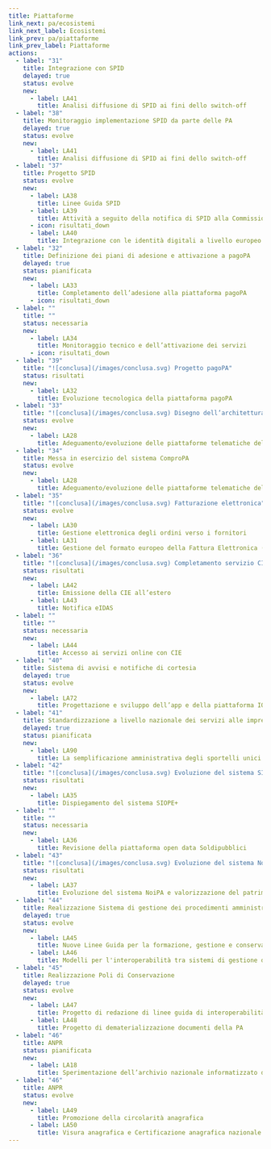 ```yaml
---
title: Piattaforme
link_next: pa/ecosistemi
link_next_label: Ecosistemi
link_prev: pa/piattaforme
link_prev_label: Piattaforme
actions:
  - label: "31"
    title: Integrazione con SPID
    delayed: true
    status: evolve
    new:
      - label: LA41
        title: Analisi diffusione di SPID ai fini dello switch-off
  - label: "38"
    title: Monitoraggio implementazione SPID da parte delle PA
    delayed: true
    status: evolve
    new:
      - label: LA41
        title: Analisi diffusione di SPID ai fini dello switch-off
  - label: "37"
    title: Progetto SPID
    status: evolve
    new:
      - label: LA38
        title: Linee Guida SPID
      - label: LA39
        title: Attività a seguito della notifica di SPID alla Commissione Europea
      - icon: risultati_down
      - label: LA40
        title: Integrazione con le identità digitali a livello europeo
  - label: "32"
    title: Definizione dei piani di adesione e attivazione a pagoPA
    delayed: true
    status: pianificata
    new:
      - label: LA33
        title: Completamento dell’adesione alla piattaforma pagoPA
      - icon: risultati_down
  - label: ""
    title: ""
    status: necessaria
    new:
      - label: LA34
        title: Monitoraggio tecnico e dell’attivazione dei servizi
      - icon: risultati_down
  - label: "39"
    title: "![conclusa](/images/conclusa.svg) Progetto pagoPA"
    status: risultati
    new:
      - label: LA32
        title: Evoluzione tecnologica della piattaforma pagoPA
  - label: "33"
    title: "![conclusa](/images/conclusa.svg) Disegno dell’architettura del sistema ComproPA"
    status: evolve
    new:
      - label: LA28
        title: Adeguamento/evoluzione delle piattaforme telematiche del public e-procurement
  - label: "34"
    title: Messa in esercizio del sistema ComproPA
    status: evolve
    new:
      - label: LA28
        title: Adeguamento/evoluzione delle piattaforme telematiche del public e-procurement
  - label: "35"
    title: "![conclusa](/images/conclusa.svg) Fatturazione elettronica"
    status: evolve
    new:
      - label: LA30
        title: Gestione elettronica degli ordini verso i fornitori
      - label: LA31
        title: Gestione del formato europeo della Fattura Elettronica (EN)
  - label: "36"
    title: "![conclusa](/images/conclusa.svg) Completamento servizio CIE"
    status: risultati
    new:
      - label: LA42
        title: Emissione della CIE all’estero
      - label: LA43
        title: Notifica eIDAS
  - label: ""
    title: ""
    status: necessaria
    new:
      - label: LA44
        title: Accesso ai servizi online con CIE
  - label: "40"
    title: Sistema di avvisi e notifiche di cortesia
    delayed: true
    status: evolve
    new:
      - label: LA72
        title: Progettazione e sviluppo dell’app e della piattaforma IO
  - label: "41"
    title: Standardizzazione a livello nazionale dei servizi alle imprese
    delayed: true
    status: pianificata
    new:
      - label: LA90
        title: La semplificazione amministrativa degli sportelli unici delle attività produttive e dell’edilizia
  - label: "42"
    title: "![conclusa](/images/conclusa.svg) Evoluzione del sistema SIOPE (SIOPE+)"
    status: risultati
    new:
      - label: LA35
        title: Dispiegamento del sistema SIOPE+
  - label: ""
    title: ""
    status: necessaria
    new:
      - label: LA36
        title: Revisione della piattaforma open data Soldipubblici
  - label: "43"
    title: "![conclusa](/images/conclusa.svg) Evoluzione del sistema NoiPA"
    status: risultati
    new:
      - label: LA37
        title: Evoluzione del sistema NoiPA e valorizzazione del patrimonio informativo gestito
  - label: "44"
    title: Realizzazione Sistema di gestione dei procedimenti amministrativi nazionali
    delayed: true
    status: evolve
    new:
      - label: LA45
        title: Nuove Linee Guida per la formazione, gestione e conservazione dei documenti informatici
      - label: LA46
        title: Modelli per l'interoperabilità tra sistemi di gestione documentale delle PA
  - label: "45"
    title: Realizzazione Poli di Conservazione
    delayed: true
    status: evolve
    new:
      - label: LA47
        title: Progetto di redazione di linee guida di interoperabilità tra sistemi di conservazione
      - label: LA48
        title: Progetto di dematerializzazione documenti della PA
  - label: "46"
    title: ANPR
    status: pianificata
    new:
      - label: LA18
        title: Sperimentazione dell’archivio nazionale informatizzato dei registri di stato civile in ANPR
  - label: "46"
    title: ANPR
    status: evolve
    new:
      - label: LA49
        title: Promozione della circolarità anagrafica
      - label: LA50
        title: Visura anagrafica e Certificazione anagrafica nazionale
---
```

